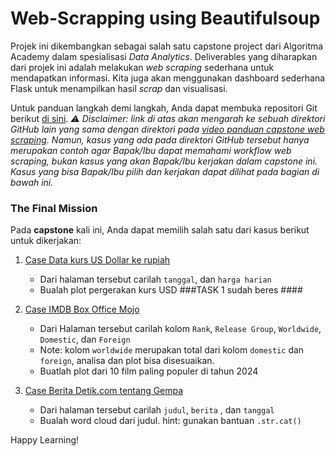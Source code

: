 # Web-Scrapping using Beautifulsoup

Projek ini dikembangkan sebagai salah satu capstone project dari Algoritma Academy dalam spesialisasi _Data Analytics_. Deliverables yang diharapkan dari projek ini adalah melakukan _web scraping_ sederhana untuk mendapatkan informasi. Kita juga akan menggunakan dashboard sederhana Flask untuk menampilkan hasil _scrap_ dan visualisasi.

Untuk panduan langkah demi langkah, Anda dapat membuka repositori Git berikut [di sini](https://github.com/t3981-h/Webscrapping-with-BeautifulSoup "Web Scraping with Beautiful Soup"). *⚠️ Disclaimer: link di atas akan mengarah ke sebuah direktori GitHub lain yang sama dengan direktori pada [video panduan capstone web scraping](https://drive.google.com/drive/u/4/folders/1GyRYIUgaREwcz5FT76UDNyobLSrnERgw). Namun, kasus yang ada pada direktori GitHub tersebut hanya merupakan contoh agar Bapak/Ibu dapat memahami workflow web scraping, bukan kasus yang akan Bapak/Ibu kerjakan dalam capstone ini. Kasus yang bisa Bapak/Ibu pilih dan kerjakan dapat dilihat pada bagian di bawah ini.*

### The Final Mission

Pada **capstone** kali ini, Anda dapat memilih salah satu dari kasus berikut untuk dikerjakan:

1. [Case Data kurs US Dollar ke rupiah](https://www.exchange-rates.org/exchange-rate-history/usd-idr)

   - Dari halaman tersebut carilah `tanggal`, dan `harga harian`
   - Bualah plot pergerakan kurs USD
   ###TASK 1 sudah beres ####
   

2. [Case IMDB Box Office Mojo](https://www.boxofficemojo.com/year/world/)

   - Dari Halaman tersebut carilah kolom `Rank`, `Release Group`, `Worldwide`, `Domestic`, dan `Foreign`
   - Note: kolom `worldwide` merupakan total dari kolom `domestic` dan `foreign`, analisa dan plot bisa disesuaikan.
   - Buatlah plot dari 10 film paling populer di tahun 2024

3. [Case Berita Detik.com tentang Gempa](https://www.detik.com/search/searchall?query=gempa)
   - Dari halaman tersebut carilah `judul`, `berita` , dan `tanggal`
   - Bualah word cloud dari judul. hint: gunakan bantuan `.str.cat()`

Happy Learning!
